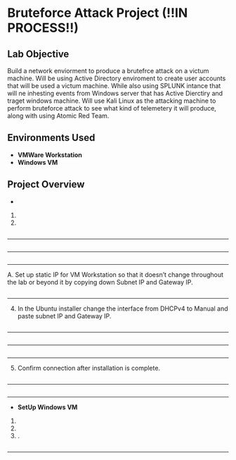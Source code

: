 <h1>Bruteforce Attack Project (!!IN PROCESS!!)</h1>

<h2>Lab Objective</h2>
Build a network enviorment to produce a brutefrce attack on a victum machine. Will be using Active Directory enviroment to create user accounts that will be used a victum machine. While also using SPLUNK intance that will ne inhesting events from Windows server that has Active Dierctiry and traget windows machine. Will use Kali Linux as the attacking machine to perform bruteforce attack to see what kind of telemetery it will produce, along with using Atomic Red Team.<br />

<h2>Environments Used </h2>

- <b>VMWare Workstation</b>
- <b>Windows VM</b>

<h2>Project Overview </h2>

- <b></b>

1. <br/>
2. <br/>


<img src=""/>

-----------------------------------------------

<img src=""/>

-----------------------------------------------

<img src=""/>

-----------------------------------------------

A. Set up static IP for VM Workstation so that it doesn’t change throughout the lab or beyond it by copying down Subnet IP and Gateway IP.<br/>
 
<img src=""/>

-----------------------------------------------

4. In the Ubuntu installer change the interface from DHCPv4 to Manual and paste subnet IP and Gateway IP.<br/>

<img src=""/>

-----------------------------------------------

<img src=""/>

-----------------------------------------------


<img src=""/>

-----------------------------------------------

5. Confirm connection after installation is complete.<br/>

<img src=""/>

----------------------------------------------

<img src=""/>

----------------------------------------------


- <b>SetUp Windows VM</b>

1. <br/>
2. <br>
3. .<br/>

<img src=""/>

----------------------------------------------
